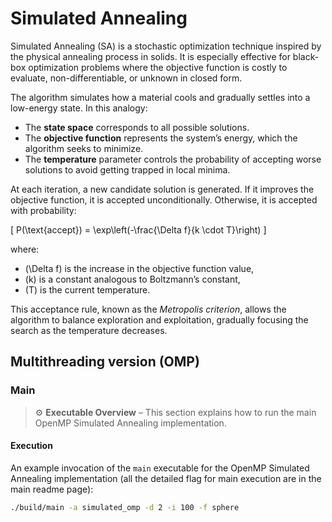 # Simulated Annealing 

Simulated Annealing (SA) is a stochastic optimization technique inspired by the physical annealing process in solids. It is especially effective for black-box optimization problems where the objective function is costly to evaluate, non-differentiable, or unknown in closed form.

The algorithm simulates how a material cools and gradually settles into a low-energy state. In this analogy:

- The **state space** corresponds to all possible solutions.
- The **objective function** represents the system’s energy, which the algorithm seeks to minimize.
- The **temperature** parameter controls the probability of accepting worse solutions to avoid getting trapped in local minima.

At each iteration, a new candidate solution is generated. If it improves the objective function, it is accepted unconditionally. Otherwise, it is accepted with probability:

\[
P(\text{accept}) = \exp\left(-\frac{\Delta f}{k \cdot T}\right)
\]

where:

- \(\Delta f\) is the increase in the objective function value,
- \(k\) is a constant analogous to Boltzmann’s constant,
- \(T\) is the current temperature.

This acceptance rule, known as the *Metropolis criterion*, allows the algorithm to balance exploration and exploitation, gradually focusing the search as the temperature decreases.


## Multithreading version (OMP) 
### Main
> ⚙️ **Executable Overview** – This section explains how to run the main OpenMP Simulated Annealing implementation.


#### Execution
An example invocation of the `main` executable for the OpenMP Simulated Annealing implementation (all the detailed flag for main execution are in the main readme page):

```bash
./build/main -a simulated_omp -d 2 -i 100 -f sphere
```
